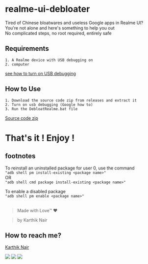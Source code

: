 # realme-ui-debloater

Tired of Chinese bloatwares and useless Google apps in Realme UI? <br>
You're not alone and here's something to help you out<br>
No complicated steps, no root required, entirely safe<br>

## Requirements 

`1. A Realme device with USB debugging on `  
`2. computer`

[see how to turn on USB debugging](https://telegra.ph/How-to-turn-USB-Debugging-ON-on-a-realmeoppooneplus-device-08-13)

## How to Use

`1. Download the source code zip from releases and extract it`  
`2. Turn on usb debugging (Google how to)`  
`3. Run the DebloatRealme.bat file`  

[Source code zip](https://github.com/realKarthikNair/realme-ui-debloater/releases)
# That's it ! Enjoy !

## footnotes

To reinstall an uninstalled package for user 0, use the command  
`"adb shell pm install-existing <package name>"`  
OR  
`"adb shell cmd package install-existing <package name>"`  

To enable a disabled package  
`"adb shell pm enable <package name>"`  
<br>
>Made with Love™ ❤️

>by Karthik Nair 

## How to reach me? 
[Karthik Nair](https://github.com/realkarthiknair)

<p align="left">
    <a href="https://www.instagram.com/harry_kris_" alt="instagram">
        <img src="https://img.shields.io/badge/Instagram-%F0%9F%91%A8%E2%80%8D%F0%9F%92%BB-yellowgreen" /></a>
    <a href="https://www.telegram.me/realkarthiknair" alt="Telegram">
        <img src="https://img.shields.io/badge/Telegram-%F0%9F%91%A8%E2%80%8D%F0%9F%92%BB-orange" /></a>
    <a href="https://www.twitter.com/realkarthiknair" alt="twitter">
        <img src="https://img.shields.io/badge/Twitter-%F0%9F%91%A8%E2%80%8D%F0%9F%92%BB-orange" /></a>
</p>


